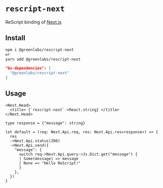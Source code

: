 # `rescript-next`

ReScript binding of [Next.js](https://nextjs.org)

## Install

```bash
npm i @greenlabs/rescript-next
or
yarn add @greenlabs/rescript-next
```

```json
"bs-dependencies": [
  "@greenlabs/rescript-next"
]
```

## Usage

```rescript
<Next.Head>
  <title> {`rescript-next`->React.string} </title>
</Next.Head>
```

```rescript
type response = {"message": string}

let default = (req: Next.Api.req, res: Next.Api.res<response>) => {
  res
  ->Next.Api.status(200)
  ->Next.Api.send({
    "message": {
      switch req->Next.Api.query->Js.Dict.get("message") {
      | Some(message) => message
      | None => "Hello ReScript!"
      }
    },
  })
}
```
